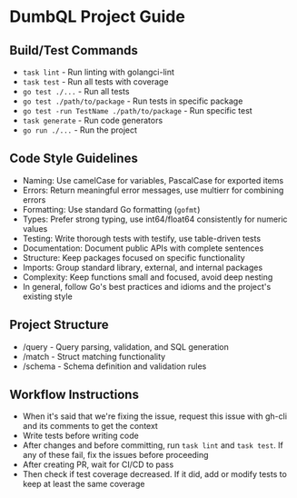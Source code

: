 # DumbQL Project Guide

## Build/Test Commands
- `task lint` - Run linting with golangci-lint
- `task test` - Run all tests with coverage
- `go test ./...` - Run all tests
- `go test ./path/to/package` - Run tests in specific package
- `go test -run TestName ./path/to/package` - Run specific test
- `task generate` - Run code generators
- `go run ./...` - Run the project

## Code Style Guidelines
- Naming: Use camelCase for variables, PascalCase for exported items
- Errors: Return meaningful error messages, use multierr for combining errors
- Formatting: Use standard Go formatting (`gofmt`)
- Types: Prefer strong typing, use int64/float64 consistently for numeric values
- Testing: Write thorough tests with testify, use table-driven tests
- Documentation: Document public APIs with complete sentences
- Structure: Keep packages focused on specific functionality
- Imports: Group standard library, external, and internal packages
- Complexity: Keep functions small and focused, avoid deep nesting
- In general, follow Go's best practices and idioms and the project's existing style

## Project Structure
- /query - Query parsing, validation, and SQL generation
- /match - Struct matching functionality
- /schema - Schema definition and validation rules

## Workflow Instructions
- When it's said that we're fixing the issue, request this issue with gh-cli and its comments to get the context
- Write tests before writing code
- After changes and before committing, run `task lint` and `task test`. If any of these fail, fix the issues before proceeding
- After creating PR, wait for CI/CD to pass
- Then check if test coverage decreased. If it did, add or modify tests to keep at least the same coverage
